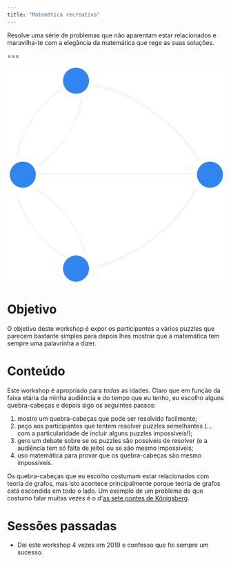 ```yaml
---
title: "Matemática recreativa"
---
```


Resolve uma série de problemas que não aparentam estar relacionados
e maravilha-te com a elegância da matemática que rege as suas soluções.

===

![](thumbnail.png "Uma abstração do problema das sete pontes de Königsberg.")

# Objetivo

O objetivo deste workshop é expor os participantes a vários puzzles que parecem bastante simples para depois lhes mostrar que a matemática tem sempre uma palavrinha a dizer.


# Conteúdo

Este workshop é apropriado para _todas_ as idades. Claro que em função da faixa etária da minha audiência e do tempo que eu tenho, eu escolho alguns quebra-cabeças e depois sigo os seguintes passos:

 1. mostro um quebra-cabeças que pode ser resolvido facilmente;
 2. peço aos participantes que tentem resolver puzzles semelhantes (... com a particularidade de incluir alguns puzzles impossíveis!);
 3. gero um debate sobre se os puzzles são possíveis de resolver (e a audiência tem só falta de jeito) ou se são mesmo impossíveis;
 4. uso matemática para provar que os quebra-cabeças são mesmo impossíveis.


Os quebra-cabeças que eu escolho costumam estar relacionados com teoria de grafos, mas isto acontece principalmente porque teoria de grafos está escondida em todo o lado. Um exemplo de um problema de que costumo falar muitas vezes é o d'[as sete pontes de Königsberg](https://en.wikipedia.org/wiki/Seven_Bridges_of_K%C3%B6nigsberg).


# Sessões passadas

 - Dei este workshop 4 vezes em 2019 e confesso que foi sempre um sucesso.
